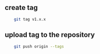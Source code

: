 
## create tag

```bash
    git tag v1.x.x
```

## upload tag to the repository
```bash
    git push origin --tags
```


